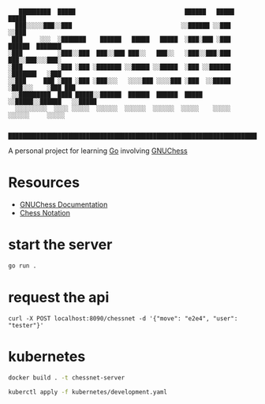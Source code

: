 # 
```
   █████████  █████                               ██████   █████           █████   
  ███░░░░░███░░███                               ░░██████ ░░███           ░░███    
 ███     ░░░  ░███████    ██████   █████   █████  ░███░███ ░███   ██████  ███████  
░███          ░███░░███  ███░░███ ███░░   ███░░   ░███░░███░███  ███░░███░░░███░   
░███          ░███ ░███ ░███████ ░░█████ ░░█████  ░███ ░░██████ ░███████   ░███    
░░███     ███ ░███ ░███ ░███░░░   ░░░░███ ░░░░███ ░███  ░░█████ ░███░░░    ░███ ███
 ░░█████████  ████ █████░░██████  ██████  ██████  █████  ░░█████░░██████   ░░█████ 
  ░░░░░░░░░  ░░░░ ░░░░░  ░░░░░░  ░░░░░░  ░░░░░░  ░░░░░    ░░░░░  ░░░░░░     ░░░░░  

  █████████████████████████████████████████████████████████████████████████████████
```

A personal project for learning [Go](https://go.dev/) involving [GNUChess](https://www.gnu.org/software/chess/)
# Resources
- [GNUChess Documentation](https://www.gnu.org/software/chess/manual/)
- [Chess Notation](https://www.chess.com/article/view/chess-notation)

# start the server
```bash
go run .
```

# request the api
```
curl -X POST localhost:8090/chessnet -d '{"move": "e2e4", "user": "tester"}'
```
# kubernetes
```bash
docker build . -t chessnet-server
```
```bash
kuberctl apply -f kubernetes/development.yaml
